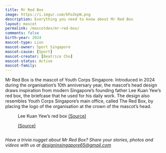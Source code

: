 ```yaml
---
title: Mr Red Box
image: https://i.imgur.com/kFoZepN.png
description: Everything you need to know about Mr Red Box
layout: mascot
permalink: /mascotdex/mr-red-box/
comments: false
birth-year: 2024
mascot-type: Lion
mascot-owner: Sport Singapore
mascot-cause: [Sport]
mascot-creator: [Beatrice Cho]
mascot-status: Active
mascot-family:
---
```


Mr Red Box is the mascot of Youth Corps Singapore. Introduced in 2024 during the organisation’s 10th anniversary year, the mascot’s head design draws inspiration from modern Singapore’s founding father Lee Kuan Yew’s red box, the briefcase that he used for his daily work. The design also resembles Youth Corps Singapore’s main office, called The Red Box, by placing the logo of the organisation at the crown of the mascot’s head.

<figure>
<img src="https://i.imgur.com/s8kwmk1.jpg" alt="">
<figcaption>Lee Kuan Yew’s red box <a href="https://www.facebook.com/photo?fbid=871852492875464&set=pcb.871852582875455" target="_blank">(Source)</a></figcaption>
</figure>

<figure>
<img src="https://i.imgur.com/ECrMex0.jpg" alt="">
<figcaption><a href="https://www.facebook.com/hengsweekeat/posts/meet-mr-red-box-the-newest-member-of-youth-corps-singaporeyouth-corps-turns-10-t/986877002798034/" target="_blank">(Source)</a></figcaption>
</figure>

<div class="video-responsive">
<iframe src="https://www.facebook.com/plugins/post.php?href=https%3A%2F%2Fwww.facebook.com%2Fyouthcorpssg%2Fposts%2Fpfbid019HmMnB3YiUfnNepFAExNvRBcpUsXJrSmyjbuHjT13MTZ2NCYpFu81wbu4SvNHAql&show_text=true&width=500" width="500" height="0" style="border:none;overflow:hidden" scrolling="no" frameborder="0" allowfullscreen="true" allow="autoplay; clipboard-write; encrypted-media; picture-in-picture; web-share"></iframe>
</div>

<i>Have a trivia nugget about Mr Red Box? Share your stories, photos and videos with us at designinsingapore65@gmail.com</i>

